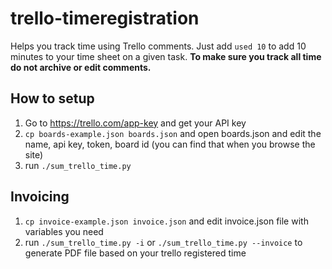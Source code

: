 # trello-timeregistration

Helps you track time using Trello comments.
Just add `used 10` to add 10 minutes to your time sheet on a given task.
**To make sure you track all time do not archive or edit comments.**

## How to setup

1. Go to https://trello.com/app-key and get your API key
2. `cp boards-example.json boards.json` and open boards.json and edit the name, api key, token, board id (you can find that when you browse the site)
3. run `./sum_trello_time.py`

## Invoicing

1. `cp invoice-example.json invoice.json` and edit invoice.json file with variables you need
2. run `./sum_trello_time.py -i` or `./sum_trello_time.py --invoice` to generate PDF file based on your trello registered time

